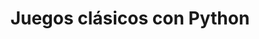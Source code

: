 ---
title: Juegos clásicos con Python
description: "Este proyecto lo desarrollamos mis compañeras de Adalab (Maleni, Patricia, Isa, Nuria y Andrea) y yo.Creamos tres juegos en Python: Ahorcado, Piedra, Papel o Tijera y Preguntas y Respuestas.Nos enfocamos en la modularidad, las validaciones y la experiencia de usuario.Queremos añadir mejoras como interfaz gráfica, base de datos y modo online.Ha sido un gran aprendizaje colaborativo en programación y diseño de juegos."
image: "@assets/docs/characters/backgrounds/juegos.png"
imageAlt: "Juegos clásicos con Python"
pubDate: 2024-07-15
modDate: 2024-08-03
---